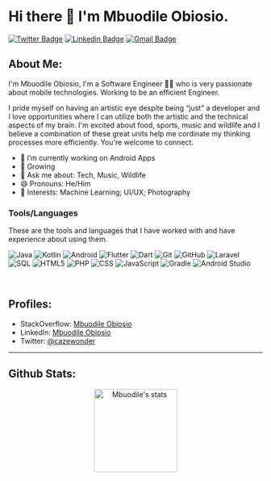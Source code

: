 # Hi there 👋 I'm Mbuodile Obiosio.

[![Twitter Badge](https://img.shields.io/badge/-@cazewonder-1ca0f1?style=flat-square&labelColor=1ca0f1&logo=twitter&logoColor=white&link=https://twitter.com/cazewonder)](https://twitter.com/cazewonder) 
[![Linkedin Badge](https://img.shields.io/badge/-mbobiosio-blue?style=flat-square&logo=Linkedin&logoColor=white&link=https://www.linkedin.com/in/mb-obiosio/)](https://www.linkedin.com/in/mb-obiosio/) [![Gmail Badge](https://img.shields.io/badge/-cazewonder@gmail.com-c14438?style=flat-square&logo=Gmail&logoColor=white&link=mailto:cazewonder@gmail.com)](mailto:cazewonder@gmail.com)

## About Me:
<!-- 
<img src="https://komarev.com/ghpvc/?username=mbobiosio&label=Profile%20views&color=70a5fd&style=flat" alt="Profile views" />
 -->
I'm Mbuodile Obiosio, I'm a Software Engineer 👨‍💻 who is very passionate about mobile technologies. Working to be an efficient Engineer.

I pride myself on having an artistic eye despite being “just” a developer and I love opportunities where I can utilize both the artistic and the technical aspects of my brain. I'm excited about food, sports, music and wildlife and I believe a combination of these great units help me cordinate my thinking processes more efficiently. You're welcome to connect.

- 🔭 I’m currently working on Android Apps
- 🌱 Growing
- 💬 Ask me about: Tech, Music, Wildlife
- 😄 Pronouns: He/Him
- 🧐 Interests: Machine Learning; UI/UX; Photography


### Tools/Languages
These are the tools and languages that I have worked with and have experience about using them.

  ![Java](https://img.shields.io/badge/-Java-333333?style=flat&logo=java)
  ![Kotlin](https://img.shields.io/badge/-Kotlin-333333?style=flat&logo=kotlin)
  ![Android](https://img.shields.io/badge/-Android-333333?style=flat&logo=android)
  ![Flutter](https://img.shields.io/badge/-Flutter-333333?style=flat&logo=flutter)
  ![Dart](https://img.shields.io/badge/-Dart-333333?style=flat&logo=dart)
  ![Git](https://img.shields.io/badge/-Git-05122A?style=flat&logo=git)
  ![GitHub](https://img.shields.io/badge/-GitHub-05122A?style=flat&logo=github)
  ![Laravel](https://img.shields.io/badge/-Laravel-333333?style=flat&logo=laravel)
  ![SQL](https://img.shields.io/badge/-SQL-05122A?style=flat&logo=mysql)
  ![HTML5](https://img.shields.io/badge/-HTML5-333333?style=flat&logo=HTML5)
  ![PHP](https://img.shields.io/badge/-PHP-05122A?style=flat&logo=php)
  ![CSS](https://img.shields.io/badge/-CSS-333333?style=flat&logo=CSS3&logoColor=1572B6)
  ![JavaScript](https://img.shields.io/badge/-JavaScript-333333?style=flat&logo=javascript)
  ![Gradle](https://img.shields.io/badge/-Gradle-05122A?style=flat&logo=gradle)
  ![Android Studio](https://img.shields.io/badge/-Android%20Studio-05122A?style=flat&logo=android-studio)

<br/>

## Profiles:

- StackOverflow: [Mbuodile Obiosio](https://stackoverflow.com/users/2810726/mbuodile-obiosio)
- LinkedIn: [Mbuodile Obiosio](https://linkedin.com/in/mb-obiosio)
- Twitter: [@cazewonder](https://twitter.com/cazewonder)

---
## Github Stats:

<p align="center">
    <img height="165" src="https://github-readme-stats.vercel.app/api?username=mbobiosio&count_private=true&include_all_commits=true&theme=tokyonight" alt="Mbuodile's stats" />
<!--     <img src="https://github-readme-stats.vercel.app/api/top-langs/?username=mbobiosio&layout=compact&theme=tokyonight" alt="Mbuodile's top language stats" /> -->
</p>
